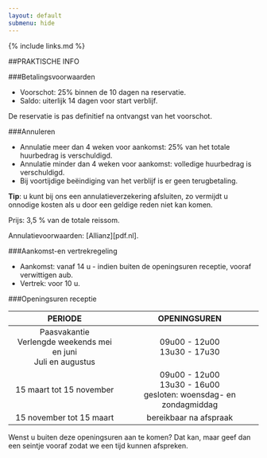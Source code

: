 ```yaml
---
layout: default
submenu: hide
---
```


{% include links.md %}

##PRAKTISCHE INFO

###Betalingsvoorwaarden
- Voorschot: 25% binnen de 10 dagen na reservatie.
- Saldo: uiterlijk 14 dagen voor start verblijf.

De reservatie is pas definitief na ontvangst van het voorschot.

###Annuleren
- Annulatie meer dan 4 weken voor aankomst: 25% van het totale huurbedrag is verschuldigd.
- Annulatie minder dan 4 weken voor aankomst: volledige huurbedrag is verschuldigd.
- Bij voortijdige beëindiging van het verblijf is er geen terugbetaling.

**Tip**: u kunt bij ons een annulatieverzekering afsluiten, zo vermijdt u onnodige kosten als u door een geldige reden niet kan komen.

Prijs: 3,5 % van de totale reissom. 

Annulatievoorwaarden: [Allianz][pdf.nl].


###Aankomst-en vertrekregeling
- Aankomst: vanaf 14 u - indien buiten de openingsuren receptie, vooraf verwittigen aub.
- Vertrek: voor 10 u.

###Openingsuren receptie

PERIODE                         | OPENINGSUREN       | 
:------------------------------:|:-----------:|
Paasvakantie<br>Verlengde weekends mei en juni<br>Juli en augustus               |09u00 - 12u00<br>13u30 - 17u30
15 maart tot 15 november        |09u00 - 12u00<br>13u30 - 16u00<br>gesloten: woensdag- en zondagmiddag
15 november tot 15 maart        |bereikbaar na afspraak                     
                             
Wenst u buiten deze openingsuren aan te komen? Dat kan, maar geef dan een seintje vooraf zodat we een tijd kunnen afspreken.